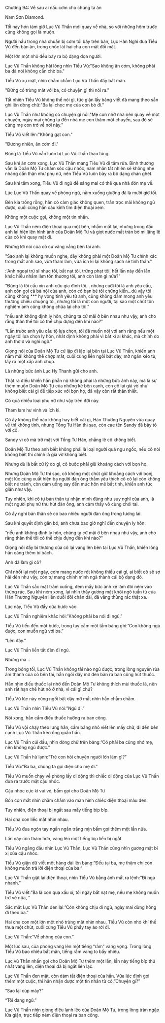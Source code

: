 




Chương 94: Về sau ai nấu cơm cho chúng ta ăn


Nam Sơn Diamond.

Tối nay hơn tám giờ Lục Vũ Thần mới quay về nhà, so với những hôm trước cũng không gọi là muộn.

Người hầu trong nhà chuẩn bị cơm tối bày trên bàn, Lục Hân Nghi đua Tiểu Vũ đến bàn ăn, trong chốc lát hai cha con mặt đối mặt.

Một lớn một nhỏ đều bày ra bộ dạng dọa người.

Lục Vũ Thần không hài lòng nhìn Tiểu Vũ:"Sao không ăn cơm, không phải ba đã nói không cần chờ ba."

Tiểu Vũ xụ mặt, nhìn chằm chằm Lục Vũ Thần đầy bất mãn.

"Đừng có trừng mắt với ba, có chuyện gì thì nói ra."

Tất nhiên Tiểu Vũ không thể nói gì, tức giận lấy bảng viết đã mang theo sẵn ghi lên dòng chữ:"Ba lại chọc mẹ của con bỏ đi."

Lục Vũ Thần như không có chuyện gì nói:"Mẹ con nhớ nhà nên quay về một chuyến, ngày mai chúng ta đến nhà mẹ con thăm một chuyến, sau đó sẽ cùng mẹ con trở về nơi này."

Tiểu Vũ viết lên:"Không gạt con."

"Đương nhiên, ăn cơm đi."

Đúng là Tiểu Vũ vẫn luôn bị Lục Vũ Thần thao túng.

Sau khi ăn cơm xong, Lục Vũ Thần mang Tiêu Vũ đi tắm rửa. Bình thường vẫn là Doãn Mộ Tư chăm sóc cậu nhóc, nam nhân tất nhiên sẽ không nhẹ nhàng cẩn thận như phụ nữ, nên Tiểu Vũ luôn bày ra bộ dạng chán ghét.

Sau khi tắm xong, Tiểu Vũ đi ngủ để sáng mai có thể qua nhà đón mẹ về.

Lúc Lục Vũ Thần quay về phòng ngủ, nằm xuống giường đã là mười giờ tối.

Bên kia trống rỗng, hắn có cảm giác không quen, trằn trọc mãi không ngủ được, cuối cùng hắn cáu kỉnh tìm điện thoại xem.



Không một cuộc gọi, không một tin nhắn.

Lục Vũ Thần ném điện thoại qua một bên, nhắm mắt lại, nhưng trong đầu anh lại hiện lên hình ảnh của Doãn Mộ Tư và giọt nước mắt tràn bờ mi lặng lẽ của cô khi quay mặt đi.

Những lời nói của cô cứ văng vẳng bên tai anh.

"Sao anh lại không muốn nghe, đây không phải một Doãn Mộ Tư chính xác trong mắt anh sao, vừa tham lam, vừa ích kỉ lại không sạch sẽ tinh thần."

:'Anh ngoại trừ sỉ nhục tôi, bắt nạt tôi, trừng phạt tôi, hết lần này đến lần khác hiểu nhầm làm tổn thương tôi, anh còn làm gì nữa?"

"Đúng là tôi cầu xin anh cứu gia đình tôi… nhưng cưới tôi là anh yêu cầu, anh còn gọi cả bà nội của anh, còn có bạn bè tôi chứng kiến…dù vậy tôi cũng không *** hy vọng tình yêu từ anh, cũng không dám mong anh yêu thương chiều chuộng tôi, nhưng tôi là một con người, tại sao một chút tôn nghiêm anh cũng không chừa lại cho tôi."

“nếu anh không định ly hôn, chúng ta cứ mãi ở bên nhau như vậy, anh cho rằng thân thể tôi có thể chịu đựng đến khi nào?"

"Lần trước anh yêu cầu tộ lựa chọn, tôi đã muốn nói với anh rằng nếu một ngày tôi lựa chọn ly hôn, nhất định không phải vì bất kì ai khác, mà chính do anh thờ ơ và nghi ngờ."

Giọng nói của Doãn Mộ Tư cứ lặp đi lặp lại bên tai Lục Vũ Thần, khiến anh nằm mãi không thể chợp mắt, cuối cùng liền ngồi bật dậy, mở ngăn kéo tủ, lấy ra một xấp ảnh chụp.

Là những bức ảnh Lục Hy Thanh gửi cho anh.

Thật ra điều khiến hắn phẫn nộ không phải là những bức ảnh này, mà là sự thèm muốn Doãn Mộ Tư của những kẻ bên cạnh, còn cô lại giả vờ như không biết cái gì để tiếp xúc với bọn họ, đã vậy còn rất thân thiết.

Có quá nhiều loại phụ nữ như vậy trên đời này.

Tham lam hư vinh và ích kỉ.

Cô ấy không thể nào không hay biết cái gì, Hàn Thương Nguyên vừa quay về thì không tính, nhưng Tống Tư Hàn thì sao, còn cae tên Sandy đã bày tỏ với cô.

Sandy vì cô mà trở mặt với Tống Tư Hàn, chẳng lẽ cô không biết.

Doãn Mộ Tư theo anh biết không phải là loại người quá ngu ngốc, nếu cô nói không biết thì chính là giả vờ không biết.

Nhưng dù là bất cứ lý do gì, cô buộc phải giữ khoảng cách với bọn họ.

Nhưng Doãn Mộ Tư thì sao, cô không một chút giữ khoảng cách với bonj, một lúc cùng xuất hiện ba người đàn ông thầm yêu thích cô cô lại còn không biết né tránh, còn dám uống say đến mức hôn mê bất tỉnh, khiến anh tức giận như vậy.

Tuy nhiên, khi cô tự bản thân tự nhận mình đúng như suy nghĩ của anh, là một người phụ nữ thu hút đàn ông, anh cảm thấy vô cùng chói tai.

Cô ấy nghĩ bản thân sẽ có bao nhiêu người đàn ông trong tương lai.

Sau khi quyết định gắn bó, anh chưa bao giờ nghĩ đến chuyện ly hôn.

“nếu anh không định ly hôn, chúng ta cứ mãi ở bên nhau như vậy, anh cho rằng thân thể tôi có thể chịu đựng đến khi nào?"

Giọng nói đầy bi thương của cô lại vang lên bên tai Lục Vũ Thần, khiến lòng hắn càng thêm bí bách.



Anh đã làm gì cô?

Chỉ nhốt lại một ngày, cơm mang nước rót không thiếu cái gì, ai biết cô sẽ sợ hãi đến như vậy, còn tự mang chính mình ngã thành cái bộ dạng đó.

Lục Vũ Thần sắc mặt trầm xuống, đem mấy bức ảnh xé làm đôi ném vào thùng rác. Sau khi ném xong, lại nhìn thấy gương mặt khôi ngô tuấn tú của Hàn Thương Nguyên liền duỗi đôi chân dài, đã văng thùng rác thật xa.

Lúc này, Tiểu Vũ đẩy cửa bước vào.

Lục Vũ Thần nghiêm khắc hỏi:”Không phải ba nói đi ngủ.”

Tiểu Vũ tiến đến một bước, trong tay cầm một tấm bảng ghi:”Con không ngủ được, con muốn ngủ với ba.”

“Lên đây.”

Lục Vũ Thần liền tắt đèn đi ngủ.

Nhưng mà…

Trong bóng tối, Lục Vũ Thần không tài nào ngủ được, trong lòng nguyền rủa âm thanh của cô bên tai, hắn ngồi dậy mở đèn bàn ra ban công hút thuốc.

Hắn nhìn điếu thuốc lại nhớ đến Doãn Mộ Tư không thích mùi thuốc lá, nên anh rất hạn chế hút nó ở nhà, vì cái gì chứ?

Tiểu Vũ lúc này cũng ngồi bật dậy mở mắt nhìn hắn chằm chằm.

Lục Vũ Thần nhìn Tiểu Vũ nói:”Ngủ đi.”

Nói xong, hắn cầm điếu thuốc hướng ra ban công.

Tiểu Vũ vội chạy theo lưng hắn, cầm bảng nhỏ viết lên mấy chữ, đi đến bên cạnh Lục Vũ Thần kéo ống quần hắn.

Lục Vũ Thần cúi đầu, nhìn dòng chữ trên bảng:”Có phải ba cũng nhớ mẹ, nên không ngủ được.”

Lục Vũ Thần hừ lạnh:”Trẻ con hỏi chuyện người lớn làm gì?”

Tiểu Vũ:”Ba ba, chúng ta gọi điện cho mẹ đi.”

Tiểu Vũ muốn chạy về phòng lấy di dộng thì chiếc di động của Lục Vũ Thần đưa ra trước mặt cậu nhóc.

Cậu nhóc cực kì vui vẻ, bấm gọi cho Doãn Mộ Tư

Bốn con mắt nhìn chằm chằm vào màn hình chiếc điện thoại màu đen.

Tuy nhiên, điện thoại bị ngắt sau mấy tiếng bíp bíp.



Hai cha con liếc mắt nhìn nhau.

Tiểu Vũ đua ngón tay ngắn ngắn trắng mịn bấm gọi thêm một lần nữa.

Lần này còn thảm hơn, vang lên một tiếng bíp liền bị ngắt.

Tiểu Vũ ngẩng đầu nhìn Lục Vũ Thần, Lục Vũ Thần cũng nhìn gương mặt bí xị của cậu nhóc.

Tiểu Vũ giận dữ viết một hàng dài lên bảng:”Đều tại ba, mẹ thậm chí còn không muốn trả lời điện thoại của ba.”

Lục Vũ Thần giật lại điện thoại, nhìn Tiểu Vũ bằng ánh mắt ra lệnh:”Đi ngủ nhanh.”

Tiểu Vũ viết:”Ba là con quạ xấu xí, tối ngày bắt nạt mẹ, nếu mẹ không muốn trở về nữa, ”

Sắc mặt Lục Vũ Thần đen lại:”Còn không chịu đi ngủ, ngày mai đừng hòng đi theo ba.”

Hai cha con một lớn một nhỏ trừng mắt nhìn nhau, Tiểu Vũ còn nhỏ khí thế thua một chút, cuối cùng Tiểu Vũ phẩy tay áo rời đi.

Lục Vũ Thần:”Về phòng của con.”

Một lúc sau, của phòng vang lên một tiếng “rầm” vang vọng. Trong lòng Tiểu Vũ bao nhiêu bất mãn, tiếng rầm vang to bấy nhiêu.

Lục vũ Thần nhấn gọi cho Doãn Mộ Tư thêm một lần, lần này tiếng bíp thứ nhất vang lên, điện thoại đã bị ngắt liên lạc.

Lục Vũ Thần đen mặt, còn dám tắt điện thoại của hắn. Vừa lúc định gọi thêm một cuộc, thì hắn nhận được một tin nhắn từ cô:”Chuyện gì?”

“Sao lại cúp máy?”

“Tôi đang ngủ.”

Lục Vũ Thần nhìn giọng điệu lạnh lẽo của Doãn Mộ Tư, trong lòng tràn ngập lửa giận, trực tiếp ném điện thoại ra ban công.




